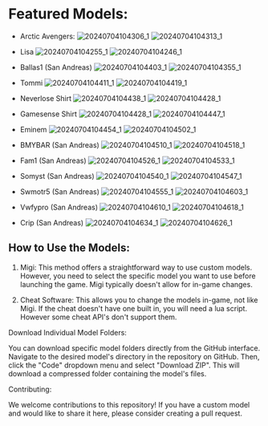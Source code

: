 # Featured Models:

- Arctic Avengers:
![20240704104306_1](https://github.com/spngybot/custom-models/assets/96589377/b4a89d96-685c-4ff3-93dc-9584cf699667)
![20240704104313_1](https://github.com/spngybot/custom-models/assets/96589377/8a14e988-d682-449a-84bd-925531c95487)

- Lisa
![20240704104255_1](https://github.com/spngybot/custom-models/assets/96589377/e6852725-9aca-4620-a236-8c2a528c0dfb)
![20240704104246_1](https://github.com/spngybot/custom-models/assets/96589377/3cea99c2-82e8-433e-a3cb-95994d4b6985)

- Ballas1 (San Andreas)
![20240704104403_1](https://github.com/spngybot/custom-models/assets/96589377/93b25bd3-5ea2-4815-8f3f-a8694219fb69)
![20240704104355_1](https://github.com/spngybot/custom-models/assets/96589377/5bd18c3f-795a-4699-b6ab-5ca69fa0248e)

- Tommi
![20240704104411_1](https://github.com/spngybot/custom-models/assets/96589377/d0f1c8ca-fab6-4844-ab08-8d867be57643)
![20240704104419_1](https://github.com/spngybot/custom-models/assets/96589377/652263e8-34da-4470-a765-22c2924d0c5e)

- Neverlose Shirt
![20240704104438_1](https://github.com/spngybot/custom-models/assets/96589377/2d9f8f96-4875-4bb0-a3bd-1b1819b1237b)
![20240704104428_1](https://github.com/spngybot/custom-models/assets/96589377/88f2d034-ecdd-4d1f-bfb0-b2796ee25bec)

- Gamesense Shirt
![20240704104428_1](https://github.com/spngybot/custom-models/assets/96589377/88f2d034-ecdd-4d1f-bfb0-b2796ee25bec)
![20240704104447_1](https://github.com/spngybot/custom-models/assets/96589377/6834786f-34cc-4302-86b0-0e5b8e4da8d1)

- Eminem
![20240704104454_1](https://github.com/spngybot/custom-models/assets/96589377/0e30b05a-5a8c-4ff5-ac26-26cec6ae2e56)
![20240704104502_1](https://github.com/spngybot/custom-models/assets/96589377/8b13c198-1a5e-47f6-80da-1cfcfac76033)

- BMYBAR (San Andreas)
![20240704104510_1](https://github.com/spngybot/custom-models/assets/96589377/dfbe535f-c338-4de7-840d-2480f1347b0d)
![20240704104518_1](https://github.com/spngybot/custom-models/assets/96589377/c37d957e-823e-498a-8b39-bbbf536f8047)

- Fam1 (San Andreas)
![20240704104526_1](https://github.com/spngybot/custom-models/assets/96589377/191fe806-bdf4-44d6-a611-9b82a4065001)
![20240704104533_1](https://github.com/spngybot/custom-models/assets/96589377/f1c976de-7d41-4f1c-b37c-089f11c83fce)

- Somyst (San Andreas)
![20240704104540_1](https://github.com/spngybot/custom-models/assets/96589377/4c60aefd-d168-46c0-a416-5010e0a03177)
![20240704104547_1](https://github.com/spngybot/custom-models/assets/96589377/729c7b2f-f56c-4a3e-8f76-90210db94265)

- Swmotr5 (San Andreas)
![20240704104555_1](https://github.com/spngybot/custom-models/assets/96589377/451566f4-4158-435e-bc65-329643ac4a82)
![20240704104603_1](https://github.com/spngybot/custom-models/assets/96589377/071a27cb-3fd5-49e0-973c-3cbd3e8baf74)

- Vwfypro (San Andreas)
![20240704104610_1](https://github.com/spngybot/custom-models/assets/96589377/81f1e4a9-e764-4c7f-8020-708e0fb05a6f)
![20240704104618_1](https://github.com/spngybot/custom-models/assets/96589377/ac4cd677-bcd7-4caa-a7e9-d0cfc9294ade)

- Crip (San Andreas)
![20240704104634_1](https://github.com/spngybot/custom-models/assets/96589377/031d3335-6d03-4a4f-b151-47ecf8344917)
![20240704104626_1](https://github.com/spngybot/custom-models/assets/96589377/bc1111a6-fc5a-4802-901a-ee44745c12a6)
  
## How to Use the Models:

1) Migi:
   This method offers a straightforward way to use custom models. However, you need to select the specific model you want to use before launching the game. Migi typically doesn't allow for in-game changes.
   

3) Cheat Software:
   This allows you to change the models in-game, not like Migi. If the cheat doesn't have one built in, you will need a lua script. However some cheat API's don't support them.
   

Download Individual Model Folders:

You can download specific model folders directly from the GitHub interface. Navigate to the desired model's directory in the repository on GitHub. Then, click the "Code" dropdown menu and select "Download ZIP". This will download a compressed folder containing the model's files.

Contributing:

We welcome contributions to this repository! If you have a custom model and would like to share it here, please consider creating a pull request.
